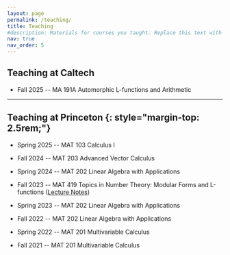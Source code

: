 ```yaml
---
layout: page
permalink: /teaching/
title: Teaching
#description: Materials for courses you taught. Replace this text with your description.
nav: true
nav_order: 5
---
```


## Teaching at Caltech

* Fall 2025 -- MA 191A Automorphic L-functions and Arithmetic


---

## Teaching at Princeton {: style="margin-top: 2.5rem;"}

* Spring 2025 -- MAT 103 Calculus I

* Fall 2024 -- MAT 203 Advanced Vector Calculus

* Spring 2024 -- MAT 202 Linear Algebra with Applications

* Fall 2023 -- MAT 419 Topics in Number Theory: Modular Forms and L-functions ([Lecture Notes](https://www.dropbox.com/scl/fi/yn7zlql2hjh3e5wcx236u/MAT-419.pdf?rlkey=jauabb5w7rhdptfsl0l94o6zj&st=mn047alx&dl=0))

* Spring 2023 -- MAT 202 Linear Algebra with Applications

* Fall 2022 -- MAT 202 Linear Algebra with Applications

* Spring 2022 -- MAT 201 Multivariable Calculus

* Fall 2021 -- MAT 201 Multivariable Calculus


